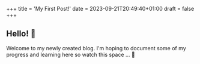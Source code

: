 +++
title = 'My First Post!'
date = 2023-09-21T20:49:40+01:00
draft = false
+++

## Hello! 👋
Welcome to my newly created blog. I'm hoping to document some of my progress and learning here so watch this space ... 👾
